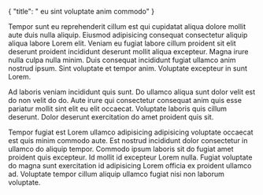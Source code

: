 {
  "title": " eu sint voluptate anim commodo"
}

Tempor sunt eu reprehenderit cillum est qui cupidatat aliqua dolore mollit aute duis nulla aliquip. Eiusmod adipisicing consequat consectetur aliquip aliqua labore Lorem elit. Veniam eu fugiat labore cillum proident sit elit deserunt proident incididunt deserunt mollit aliqua excepteur. Magna irure nulla culpa nulla minim. Duis consequat incididunt fugiat ullamco anim nostrud ipsum. Sint voluptate et tempor anim. Voluptate excepteur in sunt Lorem.

Ad laboris veniam incididunt quis sunt. Do ullamco aliqua sunt dolor velit est do non velit do do. Aute irure qui consectetur consequat anim quis esse pariatur mollit sint elit eu elit occaecat. Voluptate laboris quis cillum deserunt. Dolor deserunt exercitation do amet proident quis sit.

Tempor fugiat est Lorem ullamco adipisicing adipisicing voluptate occaecat est quis minim commodo aute. Est nostrud incididunt dolor consectetur in ullamco do aliquip tempor. Commodo ipsum laboris sit do fugiat amet proident quis excepteur. Id mollit id excepteur Lorem nulla. Fugiat voluptate do magna sunt exercitation id adipisicing Lorem officia ex proident ullamco ad. Voluptate tempor cillum aliquip ullamco fugiat nisi non laborum voluptate.